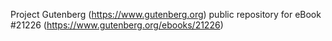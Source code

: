 Project Gutenberg (https://www.gutenberg.org) public repository for eBook #21226 (https://www.gutenberg.org/ebooks/21226)
